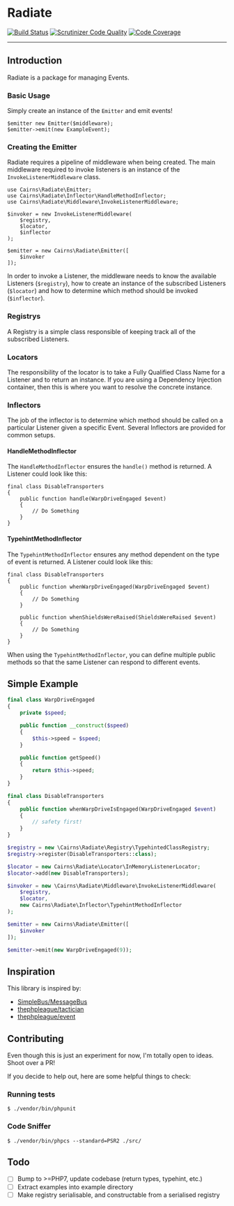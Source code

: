 # Radiate

[![Build Status](https://travis-ci.org/acairns/radiate.svg?branch=master)](https://travis-ci.org/acairns/radiate)
[![Scrutinizer Code Quality](https://scrutinizer-ci.com/g/acairns/radiate/badges/quality-score.png?b=master)](https://scrutinizer-ci.com/g/acairns/radiate/?branch=master)
[![Code Coverage](https://scrutinizer-ci.com/g/acairns/radiate/badges/coverage.png?b=master)](https://scrutinizer-ci.com/g/acairns/radiate/?branch=master)

---

## Introduction

Radiate is a package for managing Events.

### Basic Usage

Simply create an instance of the `Emitter` and emit events!

```
$emitter new Emitter($middleware);
$emitter->emit(new ExampleEvent);
```

### Creating the Emitter

Radiate requires a pipeline of middleware when being created. The main middleware required to invoke listeners is an
instance of the `InvokeListenerMiddleware` class.

```
use Cairns\Radiate\Emitter;
use Cairns\Radiate\Inflector\HandleMethodInflector;
use Cairns\Radiate\Middleware\InvokeListenerMiddleware;

$invoker = new InvokeListenerMiddleware(
    $registry,
    $locator,
    $inflector
);

$emitter = new Cairns\Radiate\Emitter([
    $invoker
]);
```

In order to invoke a Listener, the middleware needs to know the available Listeners (`$registry`), how to create an
instance of the subscribed Listeners (`$locator`) and how to determine which method should be invoked (`$inflector`).

### Registrys

A Registry is a simple class responsible of keeping track all of the subscribed Listeners.

### Locators

The responsibility of the locator is to take a Fully Qualified Class Name for a Listener and to return an instance. If
you are using a Dependency Injection container, then this is where you want to resolve the concrete instance.

### Inflectors

The job of the inflector is to determine which method should be called on a particular Listener given a specific Event.
Several Inflectors are provided for common setups.

#### HandleMethodInflector

The `HandleMethodInflector` ensures the `handle()` method is returned. A Listener could look like this:

```
final class DisableTransporters
{
    public function handle(WarpDriveEngaged $event)
    {
        // Do Something
    }
}
```

#### TypehintMethodInflector

The `TypehintMethodInflector` ensures any method dependent on the type of event is returned. A Listener could look like
this:

```
final class DisableTransporters
{
    public function whenWarpDriveEngaged(WarpDriveEngaged $event)
    {
        // Do Something
    }

    public function whenShieldsWereRaised(ShieldsWereRaised $event)
    {
        // Do Something
    }
}
```

When using the `TypehintMethodInflector`, you can define multiple public methods so that the same Listener can respond
to different events.

## Simple Example

```php
final class WarpDriveEngaged
{
    private $speed;

    public function __construct($speed)
    {
        $this->speed = $speed;
    }

    public function getSpeed()
    {
        return $this->speed;
    }
}

final class DisableTransporters
{
    public function whenWarpDriveIsEngaged(WarpDriveEngaged $event)
    {
        // safety first!
    }
}

$registry = new \Cairns\Radiate\Registry\TypehintedClassRegistry;
$registry->register(DisableTransporters::class);

$locator = new Cairns\Radiate\Locator\InMemoryListenerLocator;
$locator->add(new DisableTransporters);

$invoker = new \Cairns\Radiate\Middleware\InvokeListenerMiddleware(
    $registry,
    $locator,
    new Cairns\Radiate\Inflector\TypehintMethodInflector
);

$emitter = new Cairns\Radiate\Emitter([
    $invoker
]);

$emitter->emit(new WarpDriveEngaged(9));
```

## Inspiration

This library is inspired by:

- [SimpleBus/MessageBus](https://github.com/SimpleBus/MessageBus)
- [thephpleague/tactician](https://github.com/thephpleague/tactician)
- [thephpleague/event](https://github.com/thephpleague/event)

## Contributing

Even though this is just an experiment for now, I'm totally open to ideas. Shoot over a PR!

If you decide to help out, here are some helpful things to check:

### Running tests
```
$ ./vendor/bin/phpunit
```

### Code Sniffer
```
$ ./vendor/bin/phpcs --standard=PSR2 ./src/
```

## Todo

- [ ] Bump to >=PHP7, update codebase (return types, typehint, etc.)
- [ ] Extract examples into example directory
- [ ] Make registry serialisable, and constructable from a serialised registry
